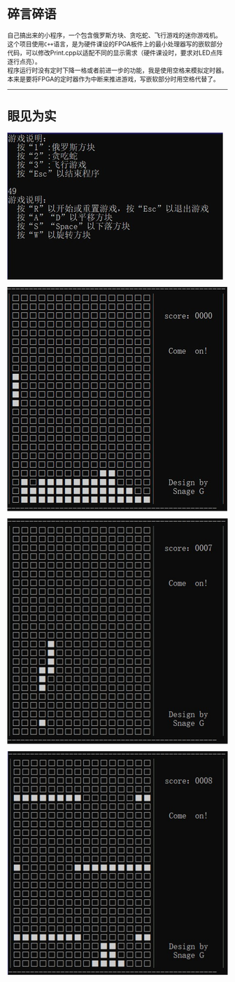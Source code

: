 # 碎言碎语
自己搞出来的小程序，一个包含俄罗斯方块、贪吃蛇、飞行游戏的迷你游戏机。
这个项目使用`C++`语言，是为硬件课设的FPGA板件上的最小处理器写的嵌软部分代码，可以修改Print.cpp以适配不同的显示需求（硬件课设时，要求对LED点阵逐行点亮）。  
程序运行时没有定时下降一格或者前进一步的功能，我是使用空格来模拟定时器。本来是要将FPGA的定时器作为中断来推进游戏，写嵌软部分时用空格代替了。

---
# 眼见为实
![](Image/Menu.jpg)

![](Image/T.jpg)

![](Image/S.jpg)

![](Image/F.jpg)

